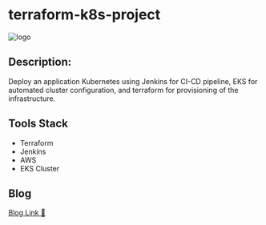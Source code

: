 # terraform-k8s-project
![logo](https://github.com/harshitsahu2311/terraform-k8s-project/blob/main/Devops%20project%20(1).gif)

## Description:
Deploy an application Kubernetes using Jenkins for CI-CD pipeline, EKS for automated cluster configuration, and terraform for provisioning of the infrastructure.

## Tools Stack
- Terraform
- Jenkins
- AWS
- EKS Cluster

## Blog
[Blog Link 📖](https://harshitsahu2311.hashnode.dev/project-tf-k8s-deployment-in-eks-cluster)
